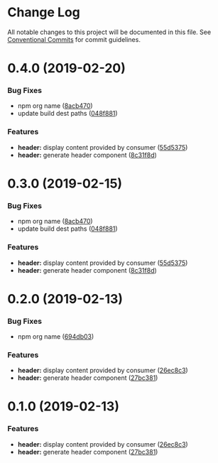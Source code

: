# Change Log

All notable changes to this project will be documented in this file.
See [Conventional Commits](https://conventionalcommits.org) for commit guidelines.

# 0.4.0 (2019-02-20)

### Bug Fixes

- npm org name ([8acb470](http://republicservicesrepository/design-core/commits/8acb470))
- update build dest paths ([048f881](http://republicservicesrepository/design-core/commits/048f881))

### Features

- **header:** display content provided by consumer ([55d5375](http://republicservicesrepository/design-core/commits/55d5375))
- **header:** generate header component ([8c31f8d](http://republicservicesrepository/design-core/commits/8c31f8d))

# 0.3.0 (2019-02-15)

### Bug Fixes

- npm org name ([8acb470](http://republicservicesrepository/design-core/commits/8acb470))
- update build dest paths ([048f881](http://republicservicesrepository/design-core/commits/048f881))

### Features

- **header:** display content provided by consumer ([55d5375](http://republicservicesrepository/design-core/commits/55d5375))
- **header:** generate header component ([8c31f8d](http://republicservicesrepository/design-core/commits/8c31f8d))

# 0.2.0 (2019-02-13)

### Bug Fixes

- npm org name ([694db03](http://republicservicesrepository/design-core/commits/694db03))

### Features

- **header:** display content provided by consumer ([26ec8c3](http://republicservicesrepository/design-core/commits/26ec8c3))
- **header:** generate header component ([27bc381](http://republicservicesrepository/design-core/commits/27bc381))

# 0.1.0 (2019-02-13)

### Features

- **header:** display content provided by consumer ([26ec8c3](http://republicservicesrepository/design-core/commits/26ec8c3))
- **header:** generate header component ([27bc381](http://republicservicesrepository/design-core/commits/27bc381))
